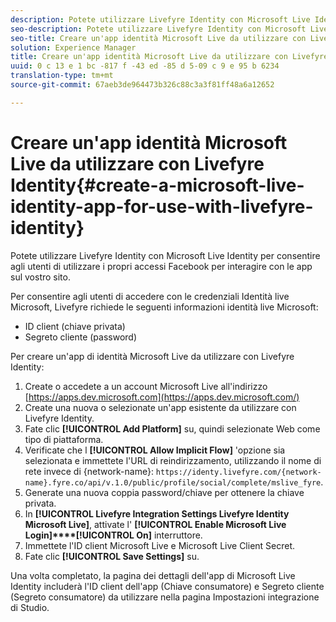 ```yaml
---
description: Potete utilizzare Livefyre Identity con Microsoft Live Identity per consentire agli utenti di utilizzare i propri accessi Facebook per interagire con le app sul vostro sito.
seo-description: Potete utilizzare Livefyre Identity con Microsoft Live Identity per consentire agli utenti di utilizzare i propri accessi Facebook per interagire con le app sul vostro sito.
seo-title: Creare un'app identità Microsoft Live da utilizzare con Livefyre Identity
solution: Experience Manager
title: Creare un'app identità Microsoft Live da utilizzare con Livefyre Identity
uuid: 0 c 13 e 1 bc -817 f -43 ed -85 d 5-09 c 9 e 95 b 6234
translation-type: tm+mt
source-git-commit: 67aeb3de964473b326c88c3a3f81ff48a6a12652

---
```



# Creare un&#39;app identità Microsoft Live da utilizzare con Livefyre Identity{#create-a-microsoft-live-identity-app-for-use-with-livefyre-identity}

Potete utilizzare Livefyre Identity con Microsoft Live Identity per consentire agli utenti di utilizzare i propri accessi Facebook per interagire con le app sul vostro sito.

Per consentire agli utenti di accedere con le credenziali Identità live Microsoft, Livefyre richiede le seguenti informazioni identità live Microsoft:

* ID client (chiave privata)
* Segreto cliente (password)

Per creare un&#39;app di identità Microsoft Live da utilizzare con Livefyre Identity:

1. Create o accedete a un account Microsoft Live all&#39;indirizzo [https://apps.dev.microsoft.com](https://apps.dev.microsoft.com/)
1. Create una nuova o selezionate un&#39;app esistente da utilizzare con Livefyre Identity.
1. Fate clic **[!UICONTROL Add Platform]** su, quindi selezionate Web come tipo di piattaforma.
1. Verificate che l **[!UICONTROL Allow Implicit Flow]** &#39;opzione sia selezionata e immettete l&#39;URL di reindirizzamento, utilizzando il nome di rete invece di {network-name}: `https://identy.livefyre.com/{network-name}.fyre.co/api/v.1.0/public/profile/social/complete/mslive_fyre`.
1. Generate una nuova coppia password/chiave per ottenere la chiave privata.
1. In **[!UICONTROL Livefyre Integration Settings Livefyre Identity Microsoft Live]**, attivate l&#39; **[!UICONTROL Enable Microsoft Live Login]****[!UICONTROL On]** interruttore.
1. Immettete l&#39;ID client Microsoft Live e Microsoft Live Client Secret.
1. Fate clic **[!UICONTROL Save Settings]** su.

Una volta completato, la pagina dei dettagli dell&#39;app di Microsoft Live Identity includerà l&#39;ID client dell&#39;app (Chiave consumatore) e Segreto cliente (Segreto consumatore) da utilizzare nella pagina Impostazioni integrazione di Studio.
